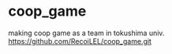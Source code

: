 # coop_game
making coop game as a team in tokushima univ.
https://github.com/RecoiLEL/coop_game.git
